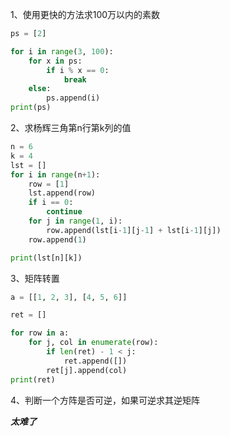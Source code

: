 1、使用更快的方法求100万以内的素数

```python
ps = [2]

for i in range(3, 100):
    for x in ps:
        if i % x == 0:
            break
    else:
        ps.append(i)
print(ps)
```

2、求杨辉三角第n行第k列的值

```python
n = 6
k = 4
lst = []
for i in range(n+1):
    row = [1]
    lst.append(row)
    if i == 0:
        continue
    for j in range(1, i):
        row.append(lst[i-1][j-1] + lst[i-1][j])
    row.append(1)

print(lst[n][k])
```

3、矩阵转置

```python
a = [[1, 2, 3], [4, 5, 6]]

ret = []

for row in a:
    for j, col in enumerate(row):
        if len(ret) - 1 < j:
            ret.append([])
        ret[j].append(col)
print(ret)
```

4、判断一个方阵是否可逆，如果可逆求其逆矩阵

***太难了***
